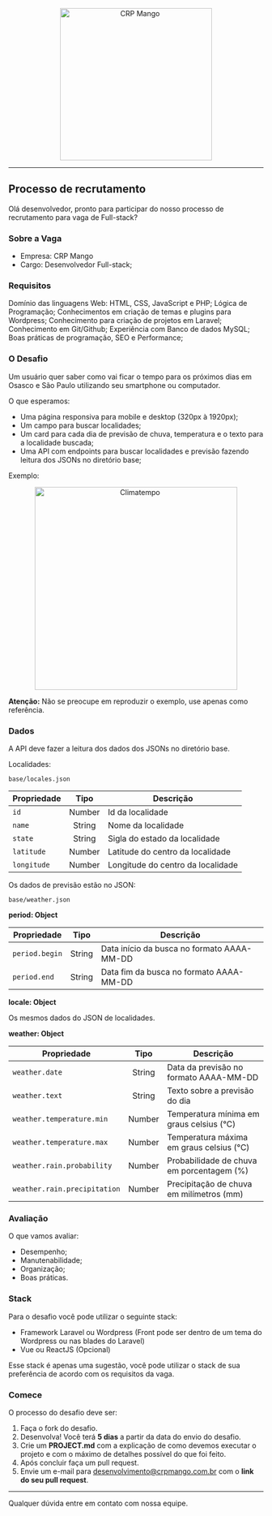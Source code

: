 <p align="center">
  <a href="http://www.crpmango.com.br">
      <img src="https://crpmango.com.br/wp-content/themes/crpmango/assets/images/logo-crpmango.png" alt="CRP Mango" width="300px"/>
  </a>
</p>

___


## Processo de recrutamento

Olá desenvolvedor, pronto para participar do nosso
processo de recrutamento para vaga de Full-stack?

### Sobre a Vaga

- Empresa: CRP Mango
- Cargo: Desenvolvedor Full-stack;

### Requisitos

Domínio das linguagens Web: HTML, CSS, JavaScript e PHP;
Lógica de Programação;
Conhecimentos em criação de temas e plugins para Wordpress;
Conhecimento para criação de projetos em Laravel;
Conhecimento em Git/Github;
Experiência com Banco de dados MySQL;
Boas práticas de programação, SEO e Performance;

### O Desafio

Um usuário quer saber como vai ficar o 
tempo para os próximos dias em Osasco e São Paulo utilizando
seu smartphone ou computador. 

O que esperamos:
 
 - Uma página responsiva para mobile e desktop (320px à 1920px);
 - Um campo para buscar localidades;
 - Um card para cada dia de previsão de chuva, temperatura e o texto para a localidade buscada;
 - Uma API com endpoints para buscar localidades e previsão fazendo leitura dos JSONs no diretório base;
 
Exemplo:

<p align="center">
  <a href="#">
      <img src="http://i.imgur.com/x3z4tYM.png" alt="Climatempo" width="400px"/>
  </a>
</p>

**Atenção:**  Não se preocupe em reproduzir o exemplo, use apenas como referência.
 
### Dados

A API deve fazer a leitura dos dados dos JSONs no diretório base.
 
Localidades:
    
    base/locales.json
 
| Propriedade   | Tipo   | Descrição                           |
| ------------- |:------:| ------------------------------------|
| `id`          | Number | Id da localidade                    |
| `name`        | String | Nome da localidade                  |
| `state`       | String | Sigla do estado da localidade       |
| `latitude`    | Number | Latitude do centro da localidade    |
| `longitude`   | Number | Longitude do centro da localidade   |
 
 
Os dados de previsão estão no JSON:
 
    base/weather.json
    
**period: Object**
 
| Propriedade        | Tipo   | Descrição                                  |
| ------------------ |:------:| -------------------------------------------|
| `period.begin`     | String | Data início da busca no formato AAAA-MM-DD |
| `period.end `      | String | Data fim  da busca no formato AAAA-MM-DD   |

**locale: Object**
 
Os mesmos dados do JSON de localidades.
 
**weather: Object**
 
| Propriedade                     | Tipo   | Descrição                                  |
| ------------------------------- |:------:| -------------------------------------------|
| `weather.date`                  | String | Data da previsão no formato AAAA-MM-DD     |
| `weather.text`                  | String | Texto sobre a previsão do dia              |
| `weather.temperature.min`       | Number | Temperatura mínima em graus celsius (°C)   |
| `weather.temperature.max`       | Number | Temperatura máxima em graus celsius (°C)   |
| `weather.rain.probability`      | Number | Probabilidade de chuva em porcentagem (%)  |
| `weather.rain.precipitation`    | Number | Precipitação de chuva em milímetros (mm)   |

### Avaliação

O que vamos avaliar:

- Desempenho;
- Manutenabilidade;
- Organização;
- Boas práticas.

### Stack

Para o desafio você pode utilizar o seguinte stack:

- Framework Laravel ou Wordpress (Front pode ser dentro de um tema do Wordpress ou nas blades do Laravel)
- Vue ou ReactJS (Opcional)

Esse stack é apenas uma sugestão, você pode utilizar o stack de sua preferência de acordo com os requisitos da vaga.

### Comece

O processo do desafio deve ser:

1. Faça o fork do desafio.
2. Desenvolva! Você terá **5 dias** a partir da data do envio do desafio.
3. Crie um **PROJECT.md** com a explicação de como devemos executar o projeto e com o máximo de detalhes possível do que foi feito.
4. Após concluir faça um pull request.
5. Envie um e-mail para desenvolvimento@crpmango.com.br com o **link do seu pull request**.


___


Qualquer dúvida entre em contato com nossa equipe.

